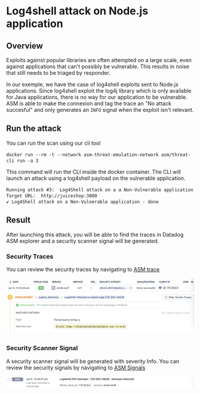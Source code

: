 # Log4shell attack on Node.js application

## Overview
Exploits against popular libraries are often attempted on a large scale, even against applications that can't possibly be vulnerable. This results in noise that still needs to be triaged by responder.

In our exemple, we have the case of log4shell exploits sent to Node.js applications. Since log4shell exploit the log4j library which is only available for Java applications, there is no way for our application to be vulnerable. ASM is able to make the connexion and tag the trace an "No attack succesful" and only generates an `INFO` signal when the exploit isn't relevant. 

## Run the attack
You can run the scan using our cli tool

```shell
docker run --rm -t --network asm-threat-emulation-network asm/threat-cli run -a 3
```

This command will run the CLI inside the docker container. The CLI will launch an attack using a log4shell payload on the vulnerable application.

```shell
Running attack #3:  Log4Shell attack on a a Non-Vulnerable application
Target URL:  http://juiceshop:3000
✔ Log4Shell attack on a Non-Vulnerable application - done
```

## Result
After launching this attack, you will be able to find the traces in Datadog ASM explorer and a security scanner signal will be generated.

### Security Traces
You can review the security traces by navigating to [ASM trace](https://app.datadoghq.com/security/appsec/traces)

![Security Traces](./imgs/log4shell-trace-1.png "Security Traces")
![Security Traces](./imgs/log4shell-trace-2.png "Security Trace")


### Security Scanner Signal
A security scanner signal will be generated with severity Info. You can review the security signals by navigating to [ASM Signals](https://app.datadoghq.com/security?query=%40workflow.rule.type%3A%22Application%20Security%22&column=time&order=desc&product=appsec&view=signal)



![Security Signal](./imgs/log4shell-signal.png "Security Signal")
